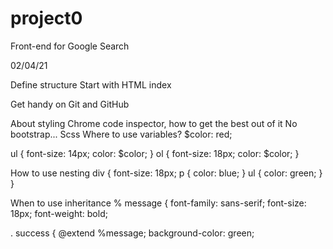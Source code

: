 # project0
Front-end for Google Search


02/04/21

Define structure
Start with HTML index

Get handy on Git and GitHub

About styling
Chrome code inspector, how to get the best out of it
No bootstrap...
Scss
Where to use variables?
$color: red;

ul {
    font-size: 14px;
        color: $color;
 }
ol {
    font-size: 18px;
        color: $color;
 }
        
How to use nesting
div {
    font-size: 18px;
    p {
            color: blue;
                }
    ul {
            color: green;
                }
    }
                
When to use inheritance
% message {
font-family: sans-serif;
font-size: 18px;
font-weight: bold;

. success {
@extend %message;
 background-color: green;
